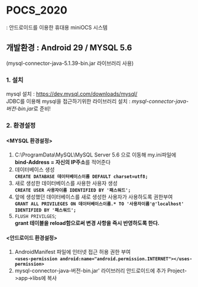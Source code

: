 # POCS_2020
: 안드로이드를 이용한 휴대용 miniOCS 시스템

## 개발환경 : Android 29 / MYSQL 5.6 
(mysql-connector-java-5.1.39-bin.jar 라이브러리 사용)

### 1. 설치
mysql 설치 : https://dev.mysql.com/downloads/mysql/  
JDBC를 이용해 mysql을 접근하기위한 라이브러리 설치 : *mysql-connector-java-버전-bin.jar*로 준비!
### 2. 환경설정
#### <MYSQL 환경설정>
1) C:\ProgramData\MySQL\MySQL Server 5.6 으로 이동해 my.ini파일에  
**bind-Address = 자신의 IP주소**를 적어준다
2) 데이터베이스 생성  
**`CREATE DATABASE 데이터베이스이름 DEFAULT charset=utf8;`**
3) 새로 생성한 데이터베이스를 사용한 사용자 생성  
**`CREATE USER 사용자이름 IDENTIFIED BY '패스워드';`**
4) 앞에 생성했던 데이터베이스를 새로 생성한 사용자가 사용하도록 권한부여  
**`GRANT ALL PRIVILEGES ON 데이터베이스이름.* TO '사용자이름'@'localhost' IDENTIFIED BY '패스워드';`**
5) `FLUSH PRIVILGES`;    
**grant 테이블을 reload함으로써 변경 사항을 즉시 반영하도록 한다.**
#### <안드로이드 환경설정>  
1) AndroidManifest 파일에 인터넷 접근 허용 권한 부여  
**`<uses-permission android:name="android.permission.INTERNET"></uses-permission>`**  
2) mysql-connector-java-버전-bin.jar' 라이브러리 안드로이드에 추가 Project->app->libs에 복사  


